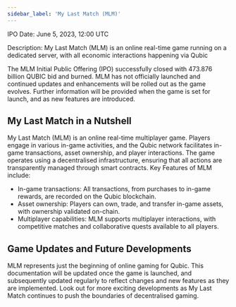 ```yaml
---
sidebar_label: 'My Last Match (MLM)'
---
```


IPO Date: June 5, 2023, 12:00 UTC

Description: My Last Match (MLM) is an online real-time game running on a dedicated server, with all economic interactions happening via Qubic

The MLM Initial Public Offering (IPO) successfully closed with 473.876 billion QUBIC bid and burned.
MLM has not officially launched and continued updates and enhancements will be rolled out as the game evolves. Further information will be provided when the game is set for launch, and as new features are introduced.

## My Last Match in a Nutshell

My Last Match (MLM) is an online real-time multiplayer game. Players engage in various in-game activities, and the Qubic network facilitates in-game transactions, asset ownership, and player interactions. The game operates using a decentralised infrastructure, ensuring that all actions are transparently managed through smart contracts.
Key Features of MLM include:
 - In-game transactions: All transactions, from purchases to in-game rewards, are recorded on the Qubic blockchain.
 - Asset ownership: Players can own, trade, and transfer in-game assets, with ownership validated on-chain.
 - Multiplayer capabilities: MLM supports multiplayer interactions, with competitive matches and collaborative quests available to all players.

## Game Updates and Future Developments
MLM represents just the beginning of online gaming for Qubic. This documentation will be updated once the game is launched, and subsequently updated regularly to reflect changes and new features as they are implemented.
Look out for more exciting developments as My Last Match continues to push the boundaries of decentralised gaming.